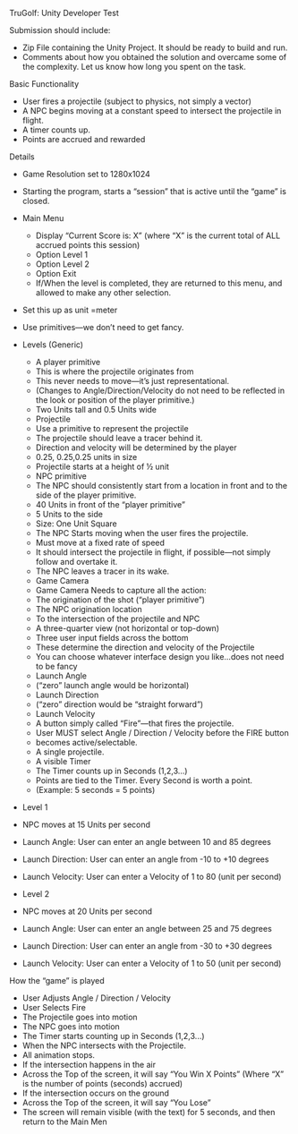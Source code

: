 
TruGolf: Unity Developer Test  

Submission should include:  
- Zip File containing the Unity Project. It should be ready to build and run.  
- Comments about how you obtained the solution and overcame some of the complexity. Let us  know how long you spent on the task.  

Basic Functionality  
- User fires a projectile (subject to physics, not simply a vector)  
- A NPC begins moving at a constant speed to intersect the projectile in flight.  
- A timer counts up.  
- Points are accrued and rewarded  

Details  
- Game Resolution set to 1280x1024  
- Starting the program, starts a “session” that is active until the “game” is closed.  
- Main Menu  
	- Display “Current Score is: X” (where “X” is the current total of ALL accrued points this  session)  
	- Option Level 1  
	- Option Level 2  
	- Option Exit  
	- If/When the level is completed, they are returned to this menu, and allowed to make any other selection.  
- Set this up as unit =meter  
- Use primitives—we don’t need to get fancy.  

- Levels (Generic)  
	- A player primitive  
	- This is where the projectile originates from  
	- This never needs to move—it’s just representational.  
	- (Changes to Angle/Direction/Velocity do not need to be reflected in the look or position of the player primitive.)  
	- Two Units tall and 0.5 Units wide  
	- Projectile  
	- Use a primitive to represent the projectile  
	- The projectile should leave a tracer behind it.  
	- Direction and velocity will be determined by the player  
	- 0.25, 0.25,0.25 units in size  
	- Projectile starts at a height of ½ unit  
	- NPC primitive  
	- The NPC should consistently start from a location in front and to the side of the player primitive.  
	- 40 Units in front of the “player primitive”  
	- 5 Units to the side  
	- Size: One Unit Square  
	- The NPC Starts moving when the user fires the projectile.
	- Must move at a fixed rate of speed  
	- It should intersect the projectile in flight, if possible—not simply follow and overtake it.  
	- The NPC leaves a tracer in its wake.  
	- Game Camera  
	- Game Camera Needs to capture all the action:  
	- The origination of the shot (“player primitive”)  
	- The NPC origination location  
	- To the intersection of the projectile and NPC  
	- A three-quarter view (not horizontal or top-down)  
	- Three user input fields across the bottom  
	- These determine the direction and velocity of the Projectile  
	- You can choose whatever interface design you like...does not need to be fancy  
	- Launch Angle  
	- (“zero” launch angle would be horizontal)  
	- Launch Direction  
	- (“zero” direction would be “straight forward”)  
	- Launch Velocity  
	- A button simply called “Fire”—that fires the projectile.  
	- User MUST select Angle / Direction / Velocity before the FIRE button  
	- becomes active/selectable.  
	- A single projectile.  
	- A visible Timer  
	- The Timer counts up in Seconds (1,2,3...)  
	- Points are tied to the Timer. Every Second is worth a point.  
	- (Example: 5 seconds = 5 points)  
- Level 1  
- NPC moves at 15 Units per second  
- Launch Angle: User can enter an angle between 10 and 85 degrees  
- Launch Direction: User can enter an angle from -10 to +10 degrees  
- Launch Velocity: User can enter a Velocity of 1 to 80 (unit per second)  
- Level 2  
- NPC moves at 20 Units per second  
- Launch Angle: User can enter an angle between 25 and 75 degrees  
- Launch Direction: User can enter an angle from -30 to +30 degrees  
- Launch Velocity: User can enter a Velocity of 1 to 50 (unit per second)  
	
How the “game” is played  
- User Adjusts Angle / Direction / Velocity  
- User Selects Fire  
- The Projectile goes into motion  
- The NPC goes into motion  
- The Timer starts counting up in Seconds (1,2,3...)  
- When the NPC intersects with the Projectile.  
- All animation stops.  
- If the intersection happens in the air
- Across the Top of the screen, it will say “You Win X Points”  (Where “X” is the number of points (seconds) accrued)  
- If the intersection occurs on the ground  
- Across the Top of the screen, it will say “You Lose”  
- The screen will remain visible (with the text) for 5 seconds, and then return to the Main Men